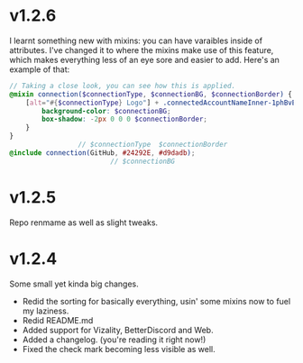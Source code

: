 # v1.2.6
I learnt something new with mixins: you can have varaibles inside of attributes. I've changed it to where the mixins make use of this feature, which makes everything less of an eye sore and easier to add. Here's an example of that:
```scss
// Taking a close look, you can see how this is applied.
@mixin connection($connectionType, $connectionBG, $connectionBorder) {
    [alt="#{$connectionType} Logo"] + .connectedAccountNameInner-1phBvE::after {
        background-color: $connectionBG;
        box-shadow: -2px 0 0 0 $connectionBorder;
    }
}
                 // $connectionType  $connectionBorder
@include connection(GitHub, #24292E, #d9dadb);
                         // $connectionBG
```

# v1.2.5
Repo renmame as well as slight tweaks.

# v1.2.4
Some small yet kinda big changes.
- Redid the sorting for basically everything, usin' some mixins now to fuel my laziness.
- Redid README.md
- Added support for Vizality, BetterDiscord and Web.
- Added a changelog. (you're reading it right now!)
- Fixed the check mark becoming less visible as well.
